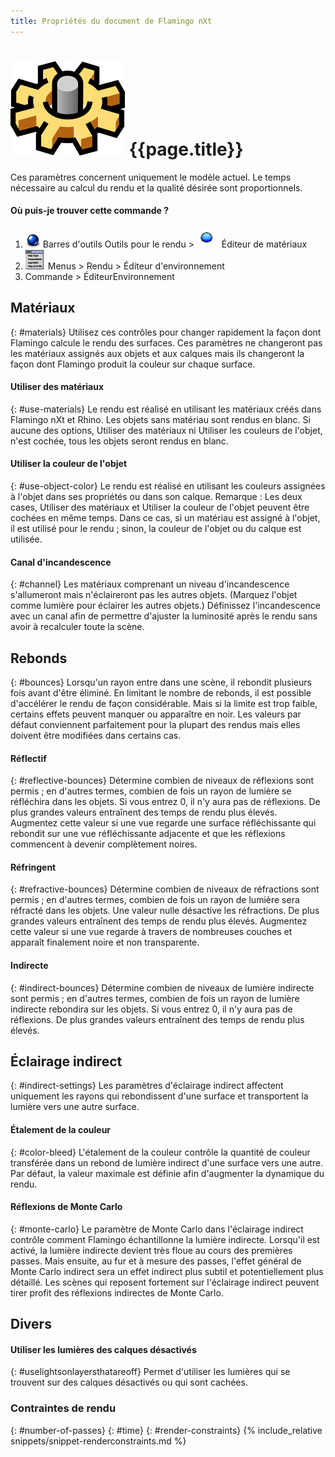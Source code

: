 ```yaml
---
title: Propriétés du document de Flamingo nXt
---
```



# ![images/options.svg](images/options.svg) {{page.title}}
Ces paramètres concernent uniquement le modèle actuel. Le temps nécessaire au calcul du rendu et la qualité désirée sont proportionnels.

#### Où puis-je trouver cette commande ?
<!-- These locations are not correct.  They need to be updated. -->

 1. ![images/icon-render.png](images/icon-render.png)Barres d'outils Outils  pour le rendu > ![images/environments.png](images/environments.png) Éditeur de matériaux
 1. ![images/menuicon.png](images/menuicon.png)Menus > Rendu > Éditeur d'environnement
 1. Commande > ÉditeurEnvironnement

## Matériaux
{: #materials}
Utilisez ces contrôles pour changer rapidement la façon dont Flamingo calcule le rendu des surfaces.  Ces paramètres ne changeront pas les matériaux assignés aux objets et aux calques mais ils changeront la façon dont Flamingo produit la couleur sur chaque surface. 

#### Utiliser des matériaux
{: #use-materials}
Le rendu est réalisé en utilisant les matériaux créés dans Flamingo nXt et Rhino. Les objets sans matériau sont rendus en blanc. Si aucune des options, Utiliser des matériaux ni Utiliser les couleurs de l'objet, n'est cochée, tous les objets seront rendus en blanc. 

#### Utiliser la couleur de l'objet
{: #use-object-color}
Le rendu est réalisé en utilisant les couleurs assignées à l'objet dans ses propriétés ou dans son calque. Remarque : Les deux cases, Utiliser des matériaux et Utiliser la couleur de l'objet peuvent être cochées en même temps. Dans ce cas, si un matériau est assigné à l'objet, il est utilisé pour le rendu ; sinon, la couleur de l'objet ou du calque est utilisée.

#### Canal d'incandescence
{: #channel}
Les matériaux comprenant un niveau d'incandescence s'allumeront mais n'éclaireront pas les autres objets. (Marquez l'objet comme lumière pour éclairer les autres objets.)  Définissez l'incandescence avec un canal afin de permettre d'ajuster la luminosité après le rendu sans avoir à recalculer toute la scène. 

## Rebonds
{: #bounces}
Lorsqu'un rayon entre dans une scène, il rebondit plusieurs fois avant d'être éliminé.  En limitant le nombre de rebonds, il est possible d'accélérer le rendu de façon considérable. Mais si la limite est trop faible, certains effets peuvent manquer ou apparaître en noir.  Les valeurs par défaut conviennent parfaitement pour la plupart des rendus mais elles doivent être modifiées dans certains cas.

#### Réflectif
{: #reflective-bounces}
Détermine combien de niveaux de réflexions sont permis ; en d'autres termes, combien de fois un rayon de lumière se réfléchira dans les objets. Si vous entrez 0, il n'y aura pas de réflexions. De plus grandes valeurs entraînent des temps de rendu plus élevés. Augmentez cette valeur si une vue regarde une surface réfléchissante qui rebondit sur une vue réfléchissante adjacente et que les réflexions commencent à devenir complètement noires. 

#### Réfringent
{: #refractive-bounces}
Détermine combien de niveaux de réfractions sont permis ; en d'autres termes, combien de fois un rayon de lumière sera réfracté dans les objets. Une valeur nulle désactive les réfractions. De plus grandes valeurs entraînent des temps de rendu plus élevés. Augmentez cette valeur si une vue regarde à travers de nombreuses couches et apparaît finalement noire et non transparente. 

#### Indirecte
{: #indirect-bounces}
Détermine combien de niveaux de lumière indirecte sont permis ; en d'autres termes, combien de fois un rayon de lumière indirecte rebondira sur les objets. Si vous entrez 0, il n'y aura pas de réflexions. De plus grandes valeurs entraînent des temps de rendu plus élevés.

## Éclairage indirect
{: #indirect-settings}
Les paramètres d'éclairage indirect affectent uniquement les rayons qui rebondissent d'une surface et transportent la lumière vers une autre surface.

#### Étalement de la couleur
{: #color-bleed}
L'étalement de la couleur contrôle la quantité de couleur transférée dans un rebond de lumière indirect d'une surface vers une autre.  Par défaut, la valeur maximale est définie afin d'augmenter la dynamique du rendu. 

#### Réflexions de Monte Carlo
{: #monte-carlo}
Le paramètre de Monte Carlo dans l'éclairage indirect contrôle comment Flamingo échantillonne la lumière indirecte. Lorsqu'il est activé, la lumière indirecte devient très floue au cours des premières passes. Mais ensuite, au fur et à mesure des passes, l'effet général de Monte Carlo indirect sera un effet indirect plus subtil et potentiellement plus détaillé. Les scènes qui reposent fortement sur l'éclairage indirect peuvent tirer profit des réflexions indirectes de Monte Carlo. 

## Divers

#### Utiliser les lumières des calques désactivés
{: #uselightsonlayersthatareoff}
Permet d'utiliser les lumières qui se trouvent sur des calques désactivés ou qui sont cachées.

### Contraintes de rendu
{: #number-of-passes}
{: #time}
{: #render-constraints}
{% include_relative snippets/snippet-renderconstraints.md %}
